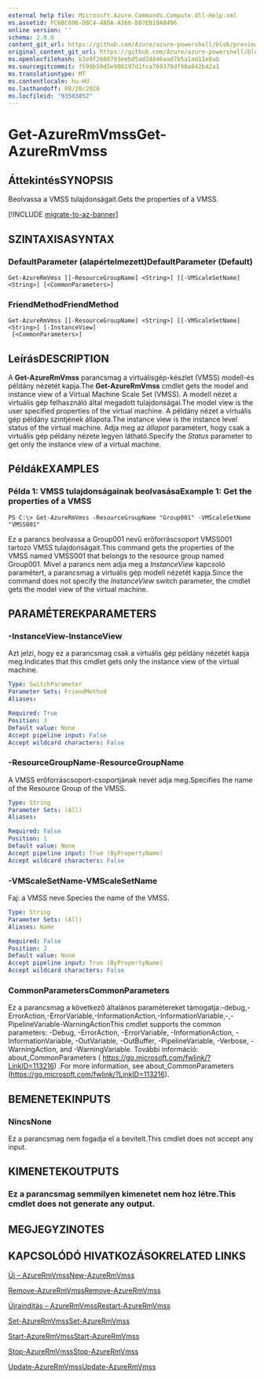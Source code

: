 ```yaml
---
external help file: Microsoft.Azure.Commands.Compute.dll-Help.xml
ms.assetid: FC6BC096-DBC4-48DA-A366-B87EB18A0496
online version: ''
schema: 2.0.0
content_git_url: https://github.com/Azure/azure-powershell/blob/preview/src/ResourceManager/Compute/Stack/Commands.Compute/help/Get-AzureRmVmss.md
original_content_git_url: https://github.com/Azure/azure-powershell/blob/preview/src/ResourceManager/Compute/Stack/Commands.Compute/help/Get-AzureRmVmss.md
ms.openlocfilehash: b3e9f2608703eebd5ad24846aad7b5a1ad11e8ab
ms.sourcegitcommit: f599b50d5e980197d1fca769378df90a842b42a1
ms.translationtype: MT
ms.contentlocale: hu-HU
ms.lasthandoff: 08/20/2020
ms.locfileid: "93503852"
---
```

# <span data-ttu-id="6e16a-101">Get-AzureRmVmss</span><span class="sxs-lookup"><span data-stu-id="6e16a-101">Get-AzureRmVmss</span></span>

## <span data-ttu-id="6e16a-102">Áttekintés</span><span class="sxs-lookup"><span data-stu-id="6e16a-102">SYNOPSIS</span></span>
<span data-ttu-id="6e16a-103">Beolvassa a VMSS tulajdonságait.</span><span class="sxs-lookup"><span data-stu-id="6e16a-103">Gets the properties of a VMSS.</span></span>

[!INCLUDE [migrate-to-az-banner](../../includes/migrate-to-az-banner.md)]

## <span data-ttu-id="6e16a-104">SZINTAXISA</span><span class="sxs-lookup"><span data-stu-id="6e16a-104">SYNTAX</span></span>

### <span data-ttu-id="6e16a-105">DefaultParameter (alapértelmezett)</span><span class="sxs-lookup"><span data-stu-id="6e16a-105">DefaultParameter (Default)</span></span>
```
Get-AzureRmVmss [[-ResourceGroupName] <String>] [[-VMScaleSetName] <String>] [<CommonParameters>]
```

### <span data-ttu-id="6e16a-106">FriendMethod</span><span class="sxs-lookup"><span data-stu-id="6e16a-106">FriendMethod</span></span>
```
Get-AzureRmVmss [[-ResourceGroupName] <String>] [[-VMScaleSetName] <String>] [-InstanceView]
 [<CommonParameters>]
```

## <span data-ttu-id="6e16a-107">Leírás</span><span class="sxs-lookup"><span data-stu-id="6e16a-107">DESCRIPTION</span></span>
<span data-ttu-id="6e16a-108">A **Get-AzureRmVmss** parancsmag a virtuálisgép-készlet (VMSS) modell-és példány nézetét kapja.</span><span class="sxs-lookup"><span data-stu-id="6e16a-108">The **Get-AzureRmVmss** cmdlet gets the model and instance view of a Virtual Machine Scale Set (VMSS).</span></span>
<span data-ttu-id="6e16a-109">A modell nézet a virtuális gép felhasználó által megadott tulajdonságai.</span><span class="sxs-lookup"><span data-stu-id="6e16a-109">The model view is the user specified properties of the virtual machine.</span></span>
<span data-ttu-id="6e16a-110">A példány nézet a virtuális gép példány szintjének állapota.</span><span class="sxs-lookup"><span data-stu-id="6e16a-110">The instance view is the instance level status of the virtual machine.</span></span>
<span data-ttu-id="6e16a-111">Adja meg az *állapot* paramétert, hogy csak a virtuális gép példány nézete legyen látható.</span><span class="sxs-lookup"><span data-stu-id="6e16a-111">Specify the *Status* parameter to get only the instance view of a virtual machine.</span></span>

## <span data-ttu-id="6e16a-112">Példák</span><span class="sxs-lookup"><span data-stu-id="6e16a-112">EXAMPLES</span></span>

### <span data-ttu-id="6e16a-113">Példa 1: VMSS tulajdonságainak beolvasása</span><span class="sxs-lookup"><span data-stu-id="6e16a-113">Example 1: Get the properties of a VMSS</span></span>
```
PS C:\> Get-AzureRmVmss -ResourceGroupName "Group001" -VMScaleSetName "VMSS001"
```

<span data-ttu-id="6e16a-114">Ez a parancs beolvassa a Group001 nevű erőforráscsoport VMSS001 tartozó VMSS tulajdonságait.</span><span class="sxs-lookup"><span data-stu-id="6e16a-114">This command gets the properties of the VMSS named VMSS001 that belongs to the resource group named Group001.</span></span>
<span data-ttu-id="6e16a-115">Mivel a parancs nem adja meg a *InstanceView* kapcsoló paramétert, a parancsmag a virtuális gép modell nézetét kapja.</span><span class="sxs-lookup"><span data-stu-id="6e16a-115">Since the command does not specify the *InstanceView* switch parameter, the cmdlet gets the model view of the virtual machine.</span></span>

## <span data-ttu-id="6e16a-116">PARAMÉTEREK</span><span class="sxs-lookup"><span data-stu-id="6e16a-116">PARAMETERS</span></span>

### <span data-ttu-id="6e16a-117">-InstanceView</span><span class="sxs-lookup"><span data-stu-id="6e16a-117">-InstanceView</span></span>
<span data-ttu-id="6e16a-118">Azt jelzi, hogy ez a parancsmag csak a virtuális gép példány nézetét kapja meg.</span><span class="sxs-lookup"><span data-stu-id="6e16a-118">Indicates that this cmdlet gets only the instance view of the virtual machine.</span></span>

```yaml
Type: SwitchParameter
Parameter Sets: FriendMethod
Aliases: 

Required: True
Position: 3
Default value: None
Accept pipeline input: False
Accept wildcard characters: False
```

### <span data-ttu-id="6e16a-119">-ResourceGroupName</span><span class="sxs-lookup"><span data-stu-id="6e16a-119">-ResourceGroupName</span></span>
<span data-ttu-id="6e16a-120">A VMSS erőforráscsoport-csoportjának nevét adja meg.</span><span class="sxs-lookup"><span data-stu-id="6e16a-120">Specifies the name of the Resource Group of the VMSS.</span></span>

```yaml
Type: String
Parameter Sets: (All)
Aliases: 

Required: False
Position: 1
Default value: None
Accept pipeline input: True (ByPropertyName)
Accept wildcard characters: False
```

### <span data-ttu-id="6e16a-121">-VMScaleSetName</span><span class="sxs-lookup"><span data-stu-id="6e16a-121">-VMScaleSetName</span></span>
<span data-ttu-id="6e16a-122">Faj: a VMSS neve.</span><span class="sxs-lookup"><span data-stu-id="6e16a-122">Species the name of the VMSS.</span></span>

```yaml
Type: String
Parameter Sets: (All)
Aliases: Name

Required: False
Position: 2
Default value: None
Accept pipeline input: True (ByPropertyName)
Accept wildcard characters: False
```

### <span data-ttu-id="6e16a-123">CommonParameters</span><span class="sxs-lookup"><span data-stu-id="6e16a-123">CommonParameters</span></span>
<span data-ttu-id="6e16a-124">Ez a parancsmag a következő általános paramétereket támogatja:-debug,-ErrorAction,-ErrorVariable,-InformationAction,-InformationVariable,-,-PipelineVariable-WarningAction</span><span class="sxs-lookup"><span data-stu-id="6e16a-124">This cmdlet supports the common parameters: -Debug, -ErrorAction, -ErrorVariable, -InformationAction, -InformationVariable, -OutVariable, -OutBuffer, -PipelineVariable, -Verbose, -WarningAction, and -WarningVariable.</span></span> <span data-ttu-id="6e16a-125">További információ: about_CommonParameters ( https://go.microsoft.com/fwlink/?LinkID=113216) .</span><span class="sxs-lookup"><span data-stu-id="6e16a-125">For more information, see about_CommonParameters (https://go.microsoft.com/fwlink/?LinkID=113216).</span></span>

## <span data-ttu-id="6e16a-126">BEMENETEK</span><span class="sxs-lookup"><span data-stu-id="6e16a-126">INPUTS</span></span>

### <span data-ttu-id="6e16a-127">Nincs</span><span class="sxs-lookup"><span data-stu-id="6e16a-127">None</span></span>
<span data-ttu-id="6e16a-128">Ez a parancsmag nem fogadja el a bevitelt.</span><span class="sxs-lookup"><span data-stu-id="6e16a-128">This cmdlet does not accept any input.</span></span>

## <span data-ttu-id="6e16a-129">KIMENETEK</span><span class="sxs-lookup"><span data-stu-id="6e16a-129">OUTPUTS</span></span>

### <span data-ttu-id="6e16a-130">Ez a parancsmag semmilyen kimenetet nem hoz létre.</span><span class="sxs-lookup"><span data-stu-id="6e16a-130">This cmdlet does not generate any output.</span></span>

## <span data-ttu-id="6e16a-131">MEGJEGYZI</span><span class="sxs-lookup"><span data-stu-id="6e16a-131">NOTES</span></span>

## <span data-ttu-id="6e16a-132">KAPCSOLÓDÓ HIVATKOZÁSOK</span><span class="sxs-lookup"><span data-stu-id="6e16a-132">RELATED LINKS</span></span>

[<span data-ttu-id="6e16a-133">Új – AzureRmVmss</span><span class="sxs-lookup"><span data-stu-id="6e16a-133">New-AzureRmVmss</span></span>](./New-AzureRmVmss.md)

[<span data-ttu-id="6e16a-134">Remove-AzureRmVmss</span><span class="sxs-lookup"><span data-stu-id="6e16a-134">Remove-AzureRmVmss</span></span>](./Remove-AzureRmVmss.md)

[<span data-ttu-id="6e16a-135">Újraindítás – AzureRmVmss</span><span class="sxs-lookup"><span data-stu-id="6e16a-135">Restart-AzureRmVmss</span></span>](./Restart-AzureRmVmss.md)

[<span data-ttu-id="6e16a-136">Set-AzureRmVmss</span><span class="sxs-lookup"><span data-stu-id="6e16a-136">Set-AzureRmVmss</span></span>](./Set-AzureRmVmss.md)

[<span data-ttu-id="6e16a-137">Start-AzureRmVmss</span><span class="sxs-lookup"><span data-stu-id="6e16a-137">Start-AzureRmVmss</span></span>](./Start-AzureRmVmss.md)

[<span data-ttu-id="6e16a-138">Stop-AzureRmVmss</span><span class="sxs-lookup"><span data-stu-id="6e16a-138">Stop-AzureRmVmss</span></span>](./Stop-AzureRmVmss.md)

[<span data-ttu-id="6e16a-139">Update-AzureRmVmss</span><span class="sxs-lookup"><span data-stu-id="6e16a-139">Update-AzureRmVmss</span></span>](./Update-AzureRmVmss.md)


